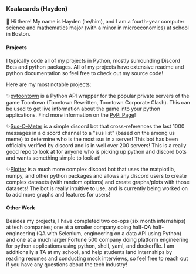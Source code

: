 ### Koalacards (Hayden)

👋 Hi there! My name is Hayden (he/him), and I am a fourth-year computer science and mathematics major (with a minor in microeconomics) at school in Boston.

#### Projects

I typically code all of my projects in Python, mostly surrounding Discord Bots and python packages. All of my projects have extensive readme and python documentation so feel free to check out my source code!

Here are my most notable projects:

✨[pytoontown](https://github.com/Koalacards/pytoontown) is a Python API wrapper for the popular private servers of the game Toontown (Toontown Rewritten, Toontown Corporate Clash). This can be used to get live information about the game into your python applications. Find more information on the [PyPi Page](https://pypi.org/project/pytoontown/)!

✨[Sus-O-Meter](https://github.com/Koalacards/Sus-O-Meter) is a simple discord bot that cross-references the last 1000 messages in a discord channel to a "sus list" (based on the among us meme) to determine who is the most sus in a server! This bot has been officially verified by discord and is in well over 200 servers! This is a really good repo to look at for anyone who is picking up python and discord bots and wants something simple to look at!

✨[Plotter](https://github.com/Koalacards/Plotter) is a much more complex discord bot that uses the matplotlib, numpy, and other python packages and allows any discord users to create complex datasets (with random options) and create graphs/plots with those datasets! The bot is really intuitive to use, and is currently being worked on to add more graphs and features for users!

#### Other Work

Besides my projects, I have completed two co-ops (six month internships) at tech companies; one at a smaller company doing half-QA half-engineering (QA with Selenium, engineering on a data API using Python) and one at a much larger Fortune 500 company doing platform engineering for python applications using python, shell, yaml, and dockerfile. I am additionally a TA at my school, and help students land internships by reading resumes and conducting mock interviews, so feel free to reach out if you have any questions about the tech industry!




<!--
**Koalacards/Koalacards** is a ✨ _special_ ✨ repository because its `README.md` (this file) appears on your GitHub profile.

Here are some ideas to get you started:

- 🔭 I’m currently working on ...
- 🌱 I’m currently learning ...
- 👯 I’m looking to collaborate on ...
- 🤔 I’m looking for help with ...
- 💬 Ask me about ...
- 📫 How to reach me: ...
- 😄 Pronouns: ...
- ⚡ Fun fact: ...
-->
